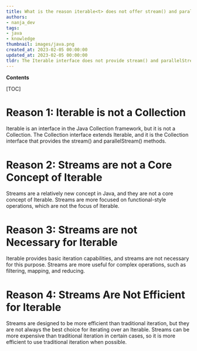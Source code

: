 ```yaml
---
title: What is the reason iterable<t> does not offer stream() and parallelstream() methods?
authors:
- nanja_dev
tags:
- java
- knowledge
thumbnail: images/java.png
created_at: 2023-02-05 00:00:00
updated_at: 2023-02-05 00:00:00
tldr: The Iterable interface does not provide stream() and parallelStream() methods because it is not a collection type.
---
```


**Contents**

[TOC]

# Reason 1: Iterable<T> is not a Collection
Iterable<T> is an interface in the Java Collection framework, but it is not a Collection. The Collection interface extends Iterable<T>, and it is the Collection interface that provides the stream() and parallelStream() methods.

# Reason 2: Streams are not a Core Concept of Iterable<T>
Streams are a relatively new concept in Java, and they are not a core concept of Iterable<T>. Streams are more focused on functional-style operations, which are not the focus of Iterable<T>.

# Reason 3: Streams are not Necessary for Iterable<T>
Iterable<T> provides basic iteration capabilities, and streams are not necessary for this purpose. Streams are more useful for complex operations, such as filtering, mapping, and reducing.

# Reason 4: Streams Are Not Efficient for Iterable<T>
Streams are designed to be more efficient than traditional iteration, but they are not always the best choice for iterating over an Iterable<T>. Streams can be more expensive than traditional iteration in certain cases, so it is more efficient to use traditional iteration when possible.
